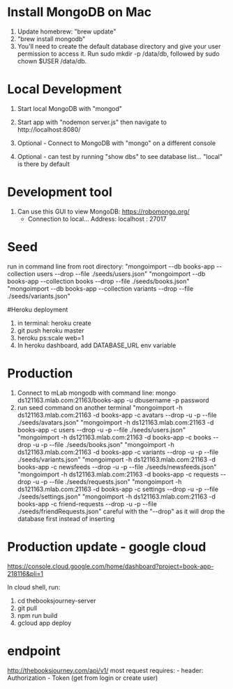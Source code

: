 # Install MongoDB on Mac
1) Update homebrew: "brew update"
2) "brew install mongodb"
3) You'll need to create the default database directory and give your user permission to access it. Run sudo mkdir -p /data/db, followed by sudo chown $USER /data/db.

# Local Development
1) Start local MongoDB with "mongod"
2) Start app with "nodemon server.js" then navigate to http://localhost:8080/

4) Optional - Connect to MongoDB with "mongo" on a different console
5) Optional - can test by running "show dbs" to see database list... "local" is there by default

# Development tool
1) Can use this GUI to view MongoDB: https://robomongo.org/
    - Connection to local... Address: localhost : 27017

# Seed
run in command line from root directory: 
    "mongoimport --db books-app --collection users --drop --file ./seeds/users.json"
    "mongoimport --db books-app --collection books --drop --file ./seeds/books.json"
    "mongoimport --db books-app --collection variants --drop --file ./seeds/variants.json"




#Heroku deployment
1) in terminal: heroku create
2) git push heroku master
3) heroku ps:scale web=1
4) In heroku dashboard, add DATABASE_URL env variable

# Production
1) Connect to mLab mongodb with command line: mongo ds121163.mlab.com:21163/books-app -u dbusername -p password
2) run seed command on another terminal
    "mongoimport -h ds121163.mlab.com:21163 -d books-app -c avatars --drop -u <user> -p <password> --file ./seeds/avatars.json"
    "mongoimport -h ds121163.mlab.com:21163 -d books-app -c users --drop -u <user> -p <password> --file ./seeds/users.json"
    "mongoimport -h ds121163.mlab.com:21163 -d books-app -c books --drop -u <user> -p <password> --file ./seeds/books.json"
    "mongoimport -h ds121163.mlab.com:21163 -d books-app -c variants --drop -u <user> -p <password> --file ./seeds/variants.json"
    "mongoimport -h ds121163.mlab.com:21163 -d books-app -c newsfeeds --drop -u <user> -p <password> --file ./seeds/newsfeeds.json"
    "mongoimport -h ds121163.mlab.com:21163 -d books-app -c requests --drop -u <user> -p <password> --file ./seeds/requests.json"
    "mongoimport -h ds121163.mlab.com:21163 -d books-app -c settings --drop -u <user> -p <password> --file ./seeds/settings.json"
    "mongoimport -h ds121163.mlab.com:21163 -d books-app -c friend-requests --drop -u <user> -p <password> --file ./seeds/friendRequests.json"
    careful with the "--drop" as it will drop the database first instead of inserting

# Production update - google cloud
https://console.cloud.google.com/home/dashboard?project=book-app-218116&pli=1

In cloud shell, run:
1) cd thebooksjourney-server
2) git pull
3) npm run build
4) gcloud app deploy

# endpoint
http://thebooksjourney.com/api/v1/
most request requires: - header: Authorization - Token (get from login or create user)